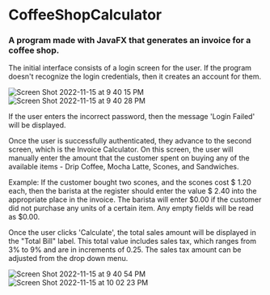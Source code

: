 # CoffeeShopCalculator
### A program made with JavaFX that generates an invoice for a coffee shop.

The initial interface consists of a login screen for the user. If the program doesn't recognize the login credentials, then it creates an account for them. 

![Screen Shot 2022-11-15 at 9 40 15 PM](https://user-images.githubusercontent.com/62267311/202071203-264a41f8-82eb-49df-843b-4e0b750d7099.png)
![Screen Shot 2022-11-15 at 9 40 28 PM](https://user-images.githubusercontent.com/62267311/202071357-198ead4c-1799-4b51-a06d-6f5f87b504ac.png)

If the user enters the incorrect password, then the message 'Login Failed' will be displayed.

Once the user is successfully authenticated, they advance to the second screen, which is the Invoice Calculator. On this screen, the user will manually enter the amount that the customer spent on buying any of the available items - Drip Coffee, Mocha Latte, Scones, and Sandwiches.

Example: If the customer bought two scones, and the scones cost $ 1.20 each, then the barista at the register should enter the value $ 2.40 into the appropriate place in the invoice. The barista will enter $0.00 if the customer did not purchase any units of a certain item. Any empty fields will be read as $0.00.

Once the user clicks 'Calculate', the total sales amount will be displayed in the "Total Bill" label. This total value includes sales tax, which ranges from 3% to 9% and are in increments of 0.25. The sales tax amount can be adjusted from the drop down menu.

![Screen Shot 2022-11-15 at 9 40 54 PM](https://user-images.githubusercontent.com/62267311/202072985-0b951894-e8b0-48a5-9efa-3de108189a0b.png)
![Screen Shot 2022-11-15 at 10 02 23 PM](https://user-images.githubusercontent.com/62267311/202073360-4fada8ec-a3cc-4d58-8a56-9be7766635b2.png)
